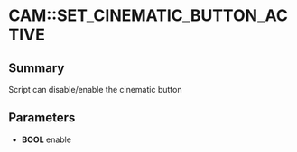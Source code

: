 # CAM::SET_CINEMATIC_BUTTON_ACTIVE

## Summary
Script can disable/enable the cinematic button

## Parameters
* **BOOL** enable
